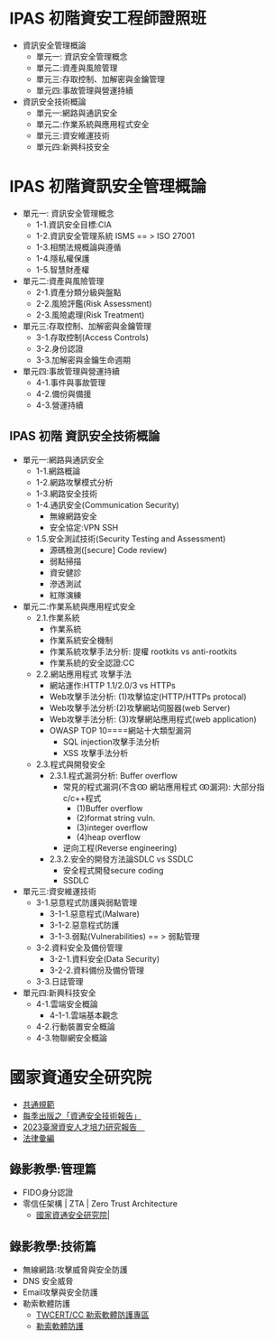 # IPAS 初階資安工程師證照班
- 資訊安全管理概論
  - 單元一: 資訊安全管理概念
  - 單元二:資產與風險管理
  - 單元三:存取控制、加解密與金鑰管理
  - 單元四:事故管理與營運持續
- 資訊安全技術概論
  - 單元一:網路與通訊安全
  - 單元二:作業系統與應用程式安全
  - 單元三:資安維運技術
  - 單元四:新興科技安全
# IPAS 初階資訊安全管理概論
- 單元一: 資訊安全管理概念
  - 1-1.資訊安全目標:CIA
  - 1-2.資訊安全管理系統 ISMS == > ISO 27001
  - 1-3.相關法規概論與遵循
  - 1-4.隱私權保護
  - 1-5.智慧財產權
- 單元二:資產與風險管理
  - 2-1.資產分類分級與盤點
  - 2-2.風險評鑑(Risk Assessment)
  - 2-3.風險處理(Risk Treatment)
- 單元三:存取控制、加解密與金鑰管理
  - 3-1.存取控制(Access Controls)
  - 3-2.身份認證
  - 3-3.加解密與金鑰生命週期
- 單元四:事故管理與營運持續
  - 4-1.事件與事故管理
  - 4-2.備份與備援
  - 4-3.營運持續
## IPAS 初階 資訊安全技術概論
- 單元一:網路與通訊安全
  - 1-1.網路概論
  - 1-2.網路攻擊模式分析
  - 1-3.網路安全技術
  - 1-4.通訊安全(Communication Security)
    - 無線網路安全
    - 安全協定:VPN SSH 
  - 1.5.安全測試技術(Security Testing and Assessment)
    - 源碼檢測([secure] Code review)
    - 弱點掃描
    - 資安健診
    - 滲透測試
    - 紅隊演練
- 單元二:作業系統與應用程式安全
  - 2.1.作業系統
    - 作業系統
    - 作業系統安全機制
    - 作業系統攻擊手法分析: 提權  rootkits vs anti-rootkits
    - 作業系統的安全認證:CC
  - 2.2.網站應用程式 攻擊手法
    - 網站運作:HTTP 1.1/2.0/3 vs HTTPs
    - Web攻擊手法分析: (1)攻擊協定(HTTP/HTTPs protocal)
    - Web攻擊手法分析:(2)攻擊網站伺服器(web Server)
    - Web攻擊手法分析: (3)攻擊網站應用程式(web application)
    - OWASP TOP 10====網站十大類型漏洞
      - SQL injection攻擊手法分析
      - XSS 攻擊手法分析
  - 2.3.程式與開發安全
    - 2.3.1.程式漏洞分析: Buffer overflow
      - 常見的程式漏洞(不含Ꙭ 網站應用程式 Ꙭ漏洞): 大部分指c/c++程式
        - (1)Buffer overflow
        - (2)format string vuln.
        - (3)integer overflow
        - (4)heap overflow
      - 逆向工程(Reverse engineering)
    - 2.3.2.安全的開發方法論SDLC vs SSDLC
      - 安全程式開發secure coding
      - SSDLC 
- 單元三:資安維運技術
  - 3-1.惡意程式防護與弱點管理
    - 3-1-1.惡意程式(Malware)
    - 3-1-2.惡意程式防護
    - 3-1-3.弱點(Vulnerabilities) == > 弱點管理
  - 3-2.資料安全及備份管理
    - 3-2-1.資料安全(Data Security)
    - 3-2-2.資料備份及備份管理
  - 3-3.日誌管理
- 單元四:新興科技安全
  - 4-1.雲端安全概論
    - 4-1-1.雲端基本觀念
  - 4-2.行動裝置安全概論
  - 4-3.物聯網安全概論
# 國家資通安全研究院
- [共通規範](https://www.nics.nat.gov.tw/cybersecurity_resources/reference_guide/Common_Standards/)
- [每季出版之「資通安全技術報告」](https://www.nics.nat.gov.tw/cybersecurity_resources/publications/Technical_Reports/)
- [2023臺灣資安人才培力研究報告 ](https://www.nics.nat.gov.tw/cybersecurity_resources/publications/Research_Reports/)
- [法律彙編](https://www.nics.nat.gov.tw/cybersecurity_resources/publications/Compilation_of_Laws/)

## 錄影教學:管理篇
- FIDO身分認證
- 零信任架構 | ZTA | Zero Trust Architecture
  - [國家資通安全研究院|](https://www.nics.nat.gov.tw/core_business/cybersecurity_defense/ZTA/) 
## 錄影教學:技術篇
- 無線網路:攻擊威脅與安全防護
- DNS 安全威脅
- Email攻擊與安全防護
- 勒索軟體防護
  - [TWCERT/CC 勒索軟體防護專區](https://www.twcert.org.tw/tw/lp-14-1-xCat-02.html) 
  - [勒索軟體防護](https://www.nics.nat.gov.tw/cybersecurity_resources/promotional_resources/Protection_Guide/Ransomware_Protection/)
